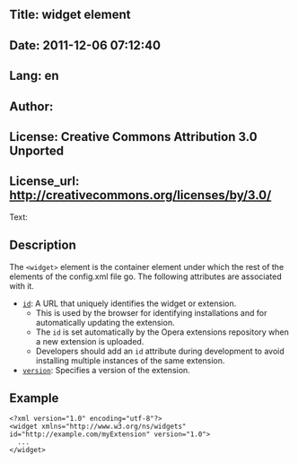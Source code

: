 Title: widget element
----
Date: 2011-12-06 07:12:40
----
Lang: en
----
Author: 
----
License: Creative Commons Attribution 3.0 Unported
----
License_url: http://creativecommons.org/licenses/by/3.0/
----
Text:

<h2>Description</h2>

<p>The <code>&lt;widget&gt;</code> element is the container element under which the rest of the elements of the config.xml file go. The following attributes are associated with it.</p>

<ul>
    <li><code><a href="http://www.w3.org/TR/widgets/#the-id-attribute">id</a></code>: A URL that uniquely identifies the widget or extension.
        <ul>
            <li>This is used by the browser for identifying installations and for automatically updating the extension.</li>
            <li>The <code>id</code> is set automatically by the Opera extensions repository when a new extension is uploaded. </li>
            <li>Developers should add an <code>id</code> attribute during development to avoid installing multiple instances of the same extension.</li>
        </ul>
    </li>
    <li><code><a href="http://www.w3.org/TR/widgets/#the-version-attribute">version</a></code>: Specifies a version of the extension.</li>
</ul>

<h2>Example</h2>

<pre><code>&lt;?xml version=&quot;1.0&quot; encoding=&quot;utf-8&quot;?&gt;
&lt;widget xmlns=&quot;http://www.w3.org/ns/widgets&quot; id=&quot;http://example.com/myExtension&quot; version=&quot;1.0&quot;&gt;
  ...
&lt;/widget&gt;</code></pre>
